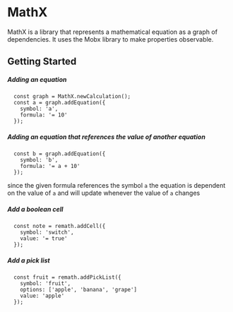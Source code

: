 # MathX

MathX is a library that represents a mathematical equation as a graph of dependencies. It uses the Mobx library to make properties observable.

## Getting Started

##### Adding an equation

```
  const graph = MathX.newCalculation();
  const a = graph.addEquation({
    symbol: 'a',
    formula: '= 10'
  });
```

##### Adding an equation that references the value of another equation

```
  const b = graph.addEquation({
    symbol: 'b',
    formula: '= a + 10'
  });
```
since the given formula references the symbol `a` the equation is dependent on the value of `a` and will update whenever the value of `a` changes


##### Add a boolean cell

```
  const note = remath.addCell({
    symbol: 'switch',
    value: '= true'
  });
```

##### Add a pick list

```
  const fruit = remath.addPickList({
    symbol: 'fruit',
    options: ['apple', 'banana', 'grape']
    value: 'apple'
  });
```

